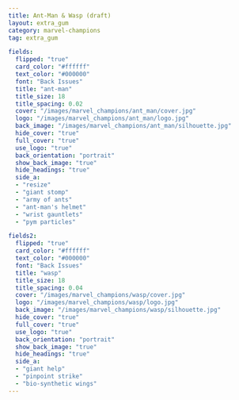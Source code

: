 ```yaml
---
title: Ant-Man & Wasp (draft)
layout: extra_gum
category: marvel-champions
tag: extra_gum

fields:
  flipped: "true"
  card_color: "#ffffff"
  text_color: "#000000"
  font: "Back Issues"
  title: "ant-man"
  title_size: 18
  title_spacing: 0.02
  cover: "/images/marvel_champions/ant_man/cover.jpg"
  logo: "/images/marvel_champions/ant_man/logo.jpg"
  back_image: "/images/marvel_champions/ant_man/silhouette.jpg"
  hide_cover: "true"
  full_cover: "true"
  use_logo: "true"
  back_orientation: "portrait"
  show_back_image: "true"
  hide_headings: "true"
  side_a:
  - "resize"
  - "giant stomp"
  - "army of ants"
  - "ant-man's helmet"
  - "wrist gauntlets"
  - "pym particles"

fields2:
  flipped: "true"
  card_color: "#ffffff"
  text_color: "#000000"
  font: "Back Issues"
  title: "wasp"
  title_size: 18
  title_spacing: 0.04
  cover: "/images/marvel_champions/wasp/cover.jpg"
  logo: "/images/marvel_champions/wasp/logo.jpg"
  back_image: "/images/marvel_champions/wasp/silhouette.jpg"
  hide_cover: "true"
  full_cover: "true"
  use_logo: "true"
  back_orientation: "portrait"
  show_back_image: "true"
  hide_headings: "true"
  side_a:
  - "giant help"
  - "pinpoint strike"
  - "bio-synthetic wings"
---
```

